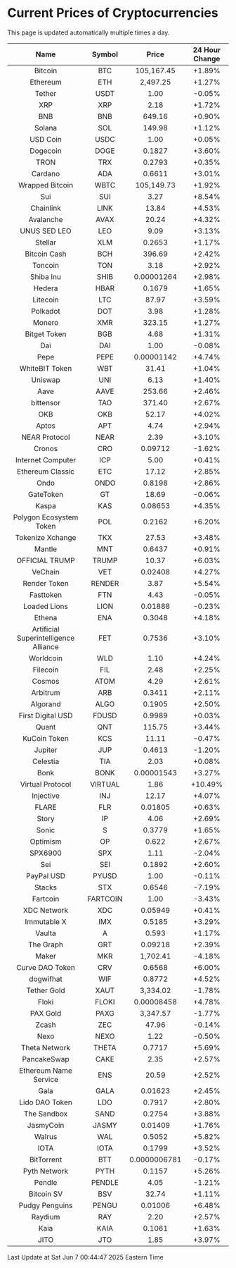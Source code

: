 # Current Prices of Cryptocurrencies
This page is updated automatically multiple times a day.

| Name | Symbol | Price | 24 Hour Change |
| :---: |:---:| :---: | :---: |
| Bitcoin | BTC | 105,167.45 | +1.89% |
| Ethereum | ETH | 2,497.25 | +1.27% |
| Tether | USDT | 1.00 | -0.05% |
| XRP | XRP | 2.18 | +1.72% |
| BNB | BNB | 649.16 | +0.90% |
| Solana | SOL | 149.98 | +1.12% |
| USD Coin | USDC | 1.00 | +0.05% |
| Dogecoin | DOGE | 0.1827 | +3.60% |
| TRON | TRX | 0.2793 | +0.35% |
| Cardano | ADA | 0.6611 | +3.01% |
| Wrapped Bitcoin | WBTC | 105,149.73 | +1.92% |
| Sui | SUI | 3.27 | +8.54% |
| Chainlink | LINK | 13.84 | +4.53% |
| Avalanche | AVAX | 20.24 | +4.32% |
| UNUS SED LEO | LEO | 9.09 | +3.13% |
| Stellar | XLM | 0.2653 | +1.17% |
| Bitcoin Cash | BCH | 396.69 | +2.42% |
| Toncoin | TON | 3.18 | +2.92% |
| Shiba Inu | SHIB | 0.00001264 | +2.98% |
| Hedera | HBAR | 0.1679 | +1.65% |
| Litecoin | LTC | 87.97 | +3.59% |
| Polkadot | DOT | 3.98 | +1.28% |
| Monero | XMR | 323.15 | +1.27% |
| Bitget Token | BGB | 4.68 | +1.31% |
| Dai | DAI | 1.00 | -0.08% |
| Pepe | PEPE | 0.00001142 | +4.74% |
| WhiteBIT Token | WBT | 31.41 | +1.04% |
| Uniswap | UNI | 6.13 | +1.40% |
| Aave | AAVE | 253.66 | +2.46% |
| bittensor | TAO | 371.40 | +2.67% |
| OKB | OKB | 52.17 | +4.02% |
| Aptos | APT | 4.74 | +2.94% |
| NEAR Protocol | NEAR | 2.39 | +3.10% |
| Cronos | CRO | 0.09712 | -1.62% |
| Internet Computer | ICP | 5.00 | +0.41% |
| Ethereum Classic | ETC | 17.12 | +2.85% |
| Ondo | ONDO | 0.8198 | +2.86% |
| GateToken | GT | 18.69 | -0.06% |
| Kaspa | KAS | 0.08653 | +4.35% |
| Polygon Ecosystem Token | POL | 0.2162 | +6.20% |
| Tokenize Xchange | TKX | 27.53 | +3.48% |
| Mantle | MNT | 0.6437 | +0.91% |
| OFFICIAL TRUMP | TRUMP | 10.37 | +6.03% |
| VeChain | VET | 0.02408 | +4.27% |
| Render Token | RENDER | 3.87 | +5.54% |
| Fasttoken | FTN | 4.43 | -0.05% |
| Loaded Lions | LION | 0.01888 | -0.23% |
| Ethena | ENA | 0.3048 | +4.18% |
| Artificial Superintelligence Alliance | FET | 0.7536 | +3.10% |
| Worldcoin | WLD | 1.10 | +4.24% |
| Filecoin | FIL | 2.48 | +2.25% |
| Cosmos | ATOM | 4.29 | +2.61% |
| Arbitrum | ARB | 0.3411 | +2.11% |
| Algorand | ALGO | 0.1905 | +2.50% |
| First Digital USD | FDUSD | 0.9989 | +0.03% |
| Quant | QNT | 115.75 | +3.44% |
| KuCoin Token | KCS | 11.11 | -0.47% |
| Jupiter | JUP | 0.4613 | -1.20% |
| Celestia | TIA | 2.03 | +0.08% |
| Bonk | BONK | 0.00001543 | +3.27% |
| Virtual Protocol | VIRTUAL | 1.86 | +10.49% |
| Injective | INJ | 12.17 | +4.07% |
| FLARE | FLR | 0.01805 | +0.63% |
| Story | IP | 4.06 | +2.69% |
| Sonic | S | 0.3779 | +1.65% |
| Optimism | OP | 0.622 | +2.67% |
| SPX6900 | SPX | 1.11 | -2.04% |
| Sei | SEI | 0.1892 | +2.60% |
| PayPal USD | PYUSD | 1.00 | -0.11% |
| Stacks | STX | 0.6546 | -7.19% |
| Fartcoin | FARTCOIN | 1.00 | -3.43% |
| XDC Network | XDC | 0.05949 | +0.41% |
| Immutable X | IMX | 0.5185 | +3.29% |
| Vaulta | A | 0.593 | +1.17% |
| The Graph | GRT | 0.09218 | +2.39% |
| Maker | MKR | 1,702.41 | -4.18% |
| Curve DAO Token | CRV | 0.6568 | +6.00% |
| dogwifhat | WIF | 0.8772 | +4.52% |
| Tether Gold | XAUT | 3,334.02 | -1.78% |
| Floki | FLOKI | 0.00008458 | +4.78% |
| PAX Gold | PAXG | 3,347.57 | -1.77% |
| Zcash | ZEC | 47.96 | -0.14% |
| Nexo | NEXO | 1.22 | -0.50% |
| Theta Network | THETA | 0.7717 | +5.69% |
| PancakeSwap | CAKE | 2.35 | +2.57% |
| Ethereum Name Service | ENS | 20.59 | +2.52% |
| Gala | GALA | 0.01623 | +2.45% |
| Lido DAO Token | LDO | 0.7917 | +2.80% |
| The Sandbox | SAND | 0.2754 | +3.88% |
| JasmyCoin | JASMY | 0.01409 | +1.76% |
| Walrus | WAL | 0.5052 | +5.82% |
| IOTA | IOTA | 0.1799 | +3.52% |
| BitTorrent | BTT | 0.0000006781 | -0.17% |
| Pyth Network | PYTH | 0.1157 | +5.26% |
| Pendle | PENDLE | 4.05 | -1.21% |
| Bitcoin SV | BSV | 32.74 | +1.11% |
| Pudgy Penguins | PENGU | 0.01006 | +6.48% |
| Raydium | RAY | 2.20 | +2.57% |
| Kaia | KAIA | 0.1061 | +1.63% |
| JITO | JTO | 1.85 | +3.97% |

Last Update at Sat Jun  7 00:44:47 2025 Eastern Time